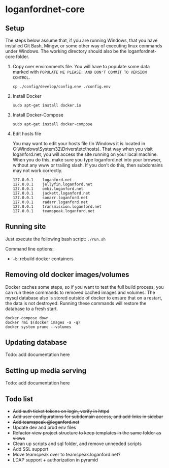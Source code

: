 # loganfordnet-core

## Setup

The steps below assume that, if you are running Windows, that you have installed Git Bash, Mingw, or some other way of executing linux commands under Windows. The working directory should also be the loganfordnet-core folder.

1. Copy over environments file. You will have to populate some data marked with `POPULATE ME PLEASE! AND DON'T COMMIT TO VERSION CONTROL`.

    `cp ./config/develop/config.env ./config.env`

2. Install Docker

    `sudo apt-get install docker.io`

3. Install Docker-Compose

    `sudo apt-get install docker-compose`

4. Edit hosts file

    You may want to edit your hosts file (In Windows it is located in C:\Windows\System32\Drivers\etc\hosts). That way when you visit loganford.net, you will access the site running on your local machine. When you do this, make sure you type loganford.net into your browser, without any www or trailing slash. If you don't do this, then subdomains may not work correctly.

    ```
    127.0.0.1    loganford.net
    127.0.0.1    jellyfin.loganford.net
    127.0.0.1    ombi.loganford.net
    127.0.0.1    jackett.loganford.net
    127.0.0.1    sonarr.loganford.net
    127.0.0.1    radarr.loganford.net
    127.0.0.1    transmission.loganford.net
    127.0.0.1    teamspeak.loganford.net
    ```

## Running site

Just execute the following bash script: `./run.sh`

Command line options:

* `-b`: rebuild docker containers

## Removing old docker images/volumes

Docker caches some steps, so if you want to test the full build process, you can run these commands to removed cached images and volumes. The mysql database also is stored outside of docker to ensure that on a restart, the data is not destroyed. Running these commands will restore the database to a fresh start.

```
docker-compose down
docker rmi $(docker images -a -q)
docker system prune --volumes
```

## Updating database

Todo: add documentation here

## Setting up media serving

Todo: add documentation here

## Todo list
* ~~Add auth ticket tokens on login, verify in httpd~~
* ~~Add user configurations for subdomain access, and add links in sidebar~~
* ~~Add teamspeak @loganford.net~~
* Update dev and prod env files
* ~~Refactor view project structure to keep templates in the same folder as views~~
* Clean up scripts and sql folder, and remove unneeded scripts
* Add SSL support
* Move teamspeak over to teamspeak.loganford.net?
* LDAP support + authorization in pyramid